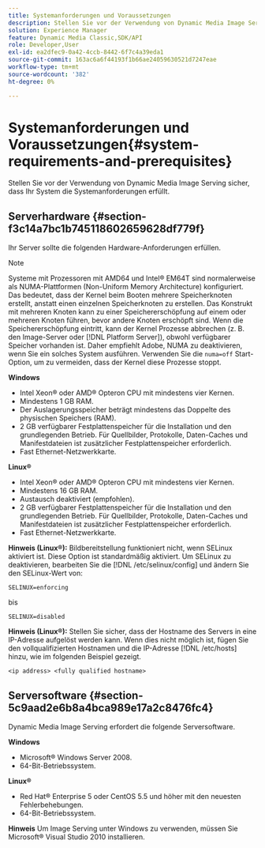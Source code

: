 ```yaml
---
title: Systemanforderungen und Voraussetzungen
description: Stellen Sie vor der Verwendung von Dynamic Media Image Serving sicher, dass Ihr System die Systemanforderungen erfüllt.
solution: Experience Manager
feature: Dynamic Media Classic,SDK/API
role: Developer,User
exl-id: ea2dfec9-0a42-4ccb-8442-6f7c4a39eda1
source-git-commit: 163ac6a6f44193f1b66ae24059630521d7247eae
workflow-type: tm+mt
source-wordcount: '382'
ht-degree: 0%

---
```


# Systemanforderungen und Voraussetzungen{#system-requirements-and-prerequisites}

Stellen Sie vor der Verwendung von Dynamic Media Image Serving sicher, dass Ihr System die Systemanforderungen erfüllt.

## Serverhardware {#section-f3c14a7bc1b745118602659628df779f}

Ihr Server sollte die folgenden Hardware-Anforderungen erfüllen.

>[!NOTE]
>
>Systeme mit Prozessoren mit AMD64 und Intel® EM64T sind normalerweise als NUMA-Plattformen (Non-Uniform Memory Architecture) konfiguriert. Das bedeutet, dass der Kernel beim Booten mehrere Speicherknoten erstellt, anstatt einen einzelnen Speicherknoten zu erstellen. Das Konstrukt mit mehreren Knoten kann zu einer Speichererschöpfung auf einem oder mehreren Knoten führen, bevor andere Knoten erschöpft sind. Wenn die Speichererschöpfung eintritt, kann der Kernel Prozesse abbrechen (z. B. den Image-Server oder [!DNL Platform Server]), obwohl verfügbarer Speicher vorhanden ist. Daher empfiehlt Adobe, NUMA zu deaktivieren, wenn Sie ein solches System ausführen. Verwenden Sie die `numa=off` Start-Option, um zu vermeiden, dass der Kernel diese Prozesse stoppt.

**Windows**

* Intel Xeon® oder AMD® Opteron CPU mit mindestens vier Kernen.
* Mindestens 1 GB RAM.
* Der Auslagerungsspeicher beträgt mindestens das Doppelte des physischen Speichers (RAM).
* 2 GB verfügbarer Festplattenspeicher für die Installation und den grundlegenden Betrieb. Für Quellbilder, Protokolle, Daten-Caches und Manifestdateien ist zusätzlicher Festplattenspeicher erforderlich.
* Fast Ethernet-Netzwerkkarte.

**Linux®**

* Intel Xeon® oder AMD® Opteron CPU mit mindestens vier Kernen.
* Mindestens 16 GB RAM.
* Austausch deaktiviert (empfohlen).
* 2 GB verfügbarer Festplattenspeicher für die Installation und den grundlegenden Betrieb. Für Quellbilder, Protokolle, Daten-Caches und Manifestdateien ist zusätzlicher Festplattenspeicher erforderlich.
* Fast Ethernet-Netzwerkkarte.

**Hinweis (Linux®):** Bildbereitstellung funktioniert nicht, wenn SELinux aktiviert ist. Diese Option ist standardmäßig aktiviert. Um SELinux zu deaktivieren, bearbeiten Sie die [!DNL /etc/selinux/config] und ändern Sie den SELinux-Wert von:

`SELINUX=enforcing`

bis

`SELINUX=disabled`

**Hinweis (Linux®):** Stellen Sie sicher, dass der Hostname des Servers in eine IP-Adresse aufgelöst werden kann. Wenn dies nicht möglich ist, fügen Sie den vollqualifizierten Hostnamen und die IP-Adresse [!DNL /etc/hosts] hinzu, wie im folgenden Beispiel gezeigt.

`<ip address> <fully qualified hostname>`

## Serversoftware {#section-5c9aad2e6b8a4bca989e17a2c8476fc4}

Dynamic Media Image Serving erfordert die folgende Serversoftware.

**Windows**

* Microsoft® Windows Server 2008.
* 64-Bit-Betriebssystem.

**Linux®**

* Red Hat® Enterprise 5 oder CentOS 5.5 und höher mit den neuesten Fehlerbehebungen.
* 64-Bit-Betriebssystem.

**Hinweis** Um Image Serving unter Windows zu verwenden, müssen Sie Microsoft® Visual Studio 2010 installieren.

